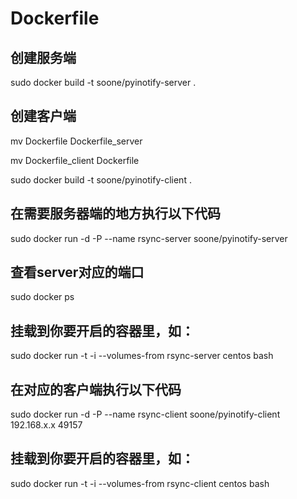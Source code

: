 # Dockerfile

## 创建服务端
sudo docker build -t soone/pyinotify-server .

## 创建客户端
mv Dockerfile Dockerfile_server 

mv Dockerfile_client Dockerfile 

sudo docker build -t soone/pyinotify-client . 

## 在需要服务器端的地方执行以下代码 
sudo docker run -d -P --name rsync-server soone/pyinotify-server

## 查看server对应的端口
sudo docker ps

## 挂载到你要开启的容器里，如： 
sudo docker run -t -i --volumes-from rsync-server centos bash

## 在对应的客户端执行以下代码
sudo docker run -d -P --name rsync-client soone/pyinotify-client 192.168.x.x 49157

## 挂载到你要开启的容器里，如： 
sudo docker run -t -i --volumes-from rsync-client centos bash
